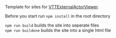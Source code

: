 Template for sites for [VTTExternalActorViewer](https://github.com/ardittristan/VTTExternalActorViewer).

Before you start run `npm install` in the root directory

`npm run build` builds the site into seperate files  
`npm run buildone` builds the site into a single html file
